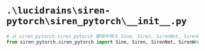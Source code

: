 # `.\lucidrains\siren-pytorch\siren_pytorch\__init__.py`

```py
# 从 siren_pytorch.siren_pytorch 模块中导入 Sine, Siren, SirenNet, SirenWrapper 类
from siren_pytorch.siren_pytorch import Sine, Siren, SirenNet, SirenWrapper
```